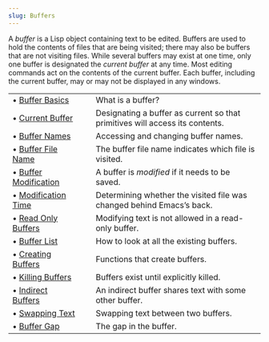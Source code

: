 ```yaml
---
slug: Buffers
---
```


A *buffer* is a Lisp object containing text to be edited. Buffers are used to hold the contents of files that are being visited; there may also be buffers that are not visiting files. While several buffers may exist at one time, only one buffer is designated the *current buffer* at any time. Most editing commands act on the contents of the current buffer. Each buffer, including the current buffer, may or may not be displayed in any windows.

|                                                          |    |                                                                              |
| :------------------------------------------------------- | -- | :--------------------------------------------------------------------------- |
| • [Buffer Basics](/docs/elisp/Buffer-Basics)             |    | What is a buffer?                                                            |
| • [Current Buffer](/docs/elisp/Current-Buffer)           |    | Designating a buffer as current so that primitives will access its contents. |
| • [Buffer Names](/docs/elisp/Buffer-Names)               |    | Accessing and changing buffer names.                                         |
| • [Buffer File Name](/docs/elisp/Buffer-File-Name)       |    | The buffer file name indicates which file is visited.                        |
| • [Buffer Modification](/docs/elisp/Buffer-Modification) |    | A buffer is *modified* if it needs to be saved.                              |
| • [Modification Time](/docs/elisp/Modification-Time)     |    | Determining whether the visited file was changed behind Emacs’s back.        |
| • [Read Only Buffers](/docs/elisp/Read-Only-Buffers)     |    | Modifying text is not allowed in a read-only buffer.                         |
| • [Buffer List](/docs/elisp/Buffer-List)                 |    | How to look at all the existing buffers.                                     |
| • [Creating Buffers](/docs/elisp/Creating-Buffers)       |    | Functions that create buffers.                                               |
| • [Killing Buffers](/docs/elisp/Killing-Buffers)         |    | Buffers exist until explicitly killed.                                       |
| • [Indirect Buffers](/docs/elisp/Indirect-Buffers)       |    | An indirect buffer shares text with some other buffer.                       |
| • [Swapping Text](/docs/elisp/Swapping-Text)             |    | Swapping text between two buffers.                                           |
| • [Buffer Gap](/docs/elisp/Buffer-Gap)                   |    | The gap in the buffer.                                                       |
